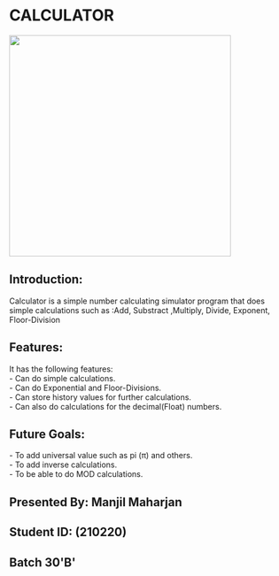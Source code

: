 # CALCULATOR  <br>

<img src="https://imgur.com/PuVmOsd.jpg" height="400">

## Introduction: <br>
<p>
Calculator is a simple number calculating simulator program that does simple calculations such as :Add, Substract ,Multiply, Divide, Exponent, Floor-Division <br>
</p>

## Features: <br>
<p>
    It has the following features: <br>
- Can do simple calculations. <br>
- Can do Exponential and Floor-Divisions. <br>
- Can store  history values for further calculations. <br>
- Can also do calculations for the decimal(Float) numbers. <br>
</p>

## Future Goals: <br>
<p>
- To add universal value such as pi (π) and others. <br>
- To add inverse calculations. <br>
- To be able to do MOD calculations. <br>
</p>


## Presented By: Manjil Maharjan  <br>
## Student ID: (210220)   <br>
## Batch 30'B'     <br>




